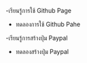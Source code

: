-เรียนรู้การใช้ Github Page
  * ทดลองการใช้ Github Pahe
  
-เรียนรู้การสร้างปุ่ม Paypal
  * ทดลองสร้างปุ่ม Paypal

